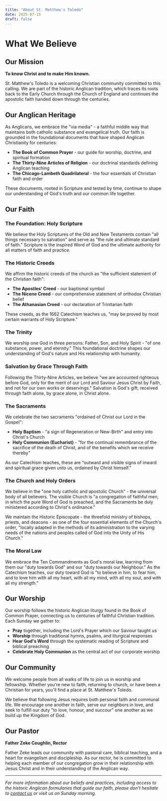 ```yaml
---
title: "About St. Matthew's Toledo"
date: 2025-07-15
draft: false
---
```


# What We Believe

## Our Mission
**To know Christ and to make Him known.**

St. Matthew's Toledo is a welcoming Christian community committed to this calling. We are part of the historic Anglican tradition, which traces its roots back to the Early Church through the Church of England and continues the apostolic faith handed down through the centuries.

## Our Anglican Heritage
As Anglicans, we embrace the "via media" - a faithful middle way that maintains both catholic substance and evangelical truth. Our faith is grounded in the foundational documents that have shaped Anglican Christianity for centuries:

- **The Book of Common Prayer** - our guide for worship, doctrine, and spiritual formation
- **The Thirty-Nine Articles of Religion** - our doctrinal standards defining Anglican teaching
- **The Chicago-Lambeth Quadrilateral** - the four essentials of Christian faith and order

These documents, rooted in Scripture and tested by time, continue to shape our understanding of God's truth and our common life together.

## Our Faith

### The Foundation: Holy Scripture
We believe the Holy Scriptures of the Old and New Testaments contain "all things necessary to salvation" and serve as "the rule and ultimate standard of faith." Scripture is the inspired Word of God and the ultimate authority for all matters of faith and practice.

### The Historic Creeds
We affirm the historic creeds of the church as "the sufficient statement of the Christian faith":
- **The Apostles' Creed** - our baptismal symbol
- **The Nicene Creed** - our comprehensive statement of orthodox Christian belief
- **The Athanasian Creed** - our declaration of Trinitarian faith

These creeds, as the 1662 Catechism teaches us, "may be proved by most certain warrants of Holy Scripture."

### The Trinity
We worship one God in three persons: Father, Son, and Holy Spirit - "of one substance, power, and eternity." This foundational doctrine shapes our understanding of God's nature and His relationship with humanity.

### Salvation by Grace Through Faith
Following the Thirty-Nine Articles, we believe "we are accounted righteous before God, only for the merit of our Lord and Saviour Jesus Christ by Faith, and not for our own works or deservings." Salvation is God's gift, received through faith alone, by grace alone, in Christ alone.

### The Sacraments
We celebrate the two sacraments "ordained of Christ our Lord in the Gospel":
- **Holy Baptism** - "a sign of Regeneration or New-Birth" and entry into Christ's Church
- **Holy Communion (Eucharist)** - "for the continual remembrance of the sacrifice of the death of Christ, and of the benefits which we receive thereby"

As our Catechism teaches, these are "outward and visible signs of inward and spiritual grace given unto us, ordained by Christ himself."

### The Church and Holy Orders
We believe in the "one holy catholic and apostolic Church" - the universal body of all believers. The visible Church is "a congregation of faithful men, in which the pure Word of God is preached, and the Sacraments be duly ministered according to Christ's ordinance." 

We maintain the Historic Episcopate - the threefold ministry of bishops, priests, and deacons - as one of the four essential elements of the Church's order, "locally adapted in the methods of its administration to the varying needs of the nations and peoples called of God into the Unity of His Church."

### The Moral Law
We embrace the Ten Commandments as God's moral law, learning from them our "duty towards God" and our "duty towards our Neighbour." As the Catechism teaches, our duty toward God is "to believe in him, to fear him, and to love him with all my heart, with all my mind, with all my soul, and with all my strength."

## Our Worship
Our worship follows the historic Anglican liturgy found in the Book of Common Prayer, connecting us to centuries of faithful Christian tradition. Each Sunday we gather to:
- **Pray** together, including the Lord's Prayer which our Saviour taught us
- **Worship** through traditional hymns, psalms, and liturgical responses
- **Hear God's Word** through the systematic reading of Scripture and biblical preaching
- **Celebrate Holy Communion** as the central act of our corporate worship

## Our Community
We welcome people from all walks of life to join us in worship and fellowship. Whether you're new to faith, returning to church, or have been a Christian for years, you'll find a place at St. Matthew's Toledo.

We believe that following Jesus requires both personal faith and communal life. We encourage one another in faith, serve our neighbors in love, and seek to fulfill our duty "to love, honour, and succour" one another as we build up the Kingdom of God.

## Our Pastor
**Father Zeke Coughlin, Rector**

Father Zeke leads our community with pastoral care, biblical teaching, and a heart for evangelism and discipleship. As our rector, he is committed to helping each member of our congregation grow in their relationship with Jesus Christ and in their understanding of the Anglican way.

---

*For more information about our beliefs and practices, including access to the historic Anglican formularies that guide our faith, please don't hesitate to [contact us](/contact) or visit us on Sunday morning.*